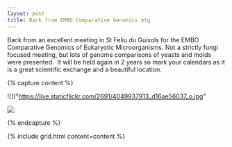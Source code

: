 ```yaml
---
layout: post
title: Back from EMBO Comparative Genomics mtg
---
```

Back from an excellent meeting in St Feliu du Guixols for the EMBO Comparative Genomics of Eukaryotic Microorganisms. Not a strictly fungi focused meeting, but lots of genome comparisons of yeasts and molds were presented.  It will be held again in 2 years so mark your calendars as it is a great scientific exchange and a beautiful location.

{% capture content %}

 ![]("https://live.staticflickr.com/2691/4049937913_d16ae56037_o.jpg"

 ![]("https://live.staticflickr.com/2803/4049940719_aac03eba3e_z.jpg")

{% endcapture %}

{% include grid.html content=content %}
